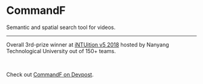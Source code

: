 # CommandF
Semantic and spatial search tool for videos.

---

Overall 3rd-prize winner at [iNTUition v5 2018](https://intuitionv5.devpost.com/submissions) hosted by Nanyang Technological University out of 150+ teams.

<br>

Check out [CommandF on Devpost](https://devpost.com/software/commandf-cjuxht).
